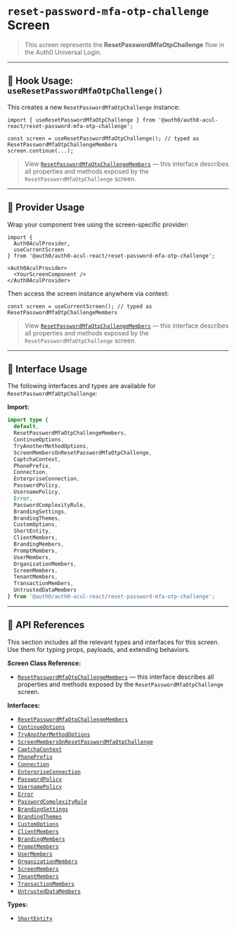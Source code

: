 # `reset-password-mfa-otp-challenge` Screen

> This screen represents the **ResetPasswordMfaOtpChallenge** flow in the Auth0 Universal Login.

---

## 🔹 Hook Usage: `useResetPasswordMfaOtpChallenge()`

This creates a new `ResetPasswordMfaOtpChallenge` instance:

```tsx
import { useResetPasswordMfaOtpChallenge } from '@auth0/auth0-acul-react/reset-password-mfa-otp-challenge';

const screen = useResetPasswordMfaOtpChallenge(); // typed as ResetPasswordMfaOtpChallengeMembers
screen.continue(...);
```

> View [`ResetPasswordMfaOtpChallengeMembers`](https://auth0.github.io/universal-login/interfaces/Classes.ResetPasswordMfaOtpChallengeMembers.html) — this interface describes all properties and methods exposed by the `ResetPasswordMfaOtpChallenge` screen.

---

## 🔹 Provider Usage

Wrap your component tree using the screen-specific provider:

```tsx
import {
  Auth0AculProvider,
  useCurrentScreen
} from '@auth0/auth0-acul-react/reset-password-mfa-otp-challenge';

<Auth0AculProvider>
  <YourScreenComponent />
</Auth0AculProvider>
```

Then access the screen instance anywhere via context:

```tsx
const screen = useCurrentScreen(); // typed as ResetPasswordMfaOtpChallengeMembers
```

> View [`ResetPasswordMfaOtpChallengeMembers`](https://auth0.github.io/universal-login/interfaces/Classes.ResetPasswordMfaOtpChallengeMembers.html) — this interface describes all properties and methods exposed by the `ResetPasswordMfaOtpChallenge` screen.

---

## 🔹 Interface Usage

The following interfaces and types are available for `ResetPasswordMfaOtpChallenge`:

**Import:**

```ts
import type {
  default,
  ResetPasswordMfaOtpChallengeMembers,
  ContinueOptions,
  TryAnotherMethodOptions,
  ScreenMembersOnResetPasswordMfaOtpChallenge,
  CaptchaContext,
  PhonePrefix,
  Connection,
  EnterpriseConnection,
  PasswordPolicy,
  UsernamePolicy,
  Error,
  PasswordComplexityRule,
  BrandingSettings,
  BrandingThemes,
  CustomOptions,
  ShortEntity,
  ClientMembers,
  BrandingMembers,
  PromptMembers,
  UserMembers,
  OrganizationMembers,
  ScreenMembers,
  TenantMembers,
  TransactionMembers,
  UntrustedDataMembers
} from '@auth0/auth0-acul-react/reset-password-mfa-otp-challenge';
```

---

## 🔸 API References

This section includes all the relevant types and interfaces for this screen. Use them for typing props, payloads, and extending behaviors.

**Screen Class Reference:**  
- [`ResetPasswordMfaOtpChallengeMembers`](https://auth0.github.io/universal-login/interfaces/Classes.ResetPasswordMfaOtpChallengeMembers.html) — this interface describes all properties and methods exposed by the `ResetPasswordMfaOtpChallenge` screen.

**Interfaces:**
- [`ResetPasswordMfaOtpChallengeMembers`](https://auth0.github.io/universal-login/interfaces/Classes.ResetPasswordMfaOtpChallengeMembers.html)
- [`ContinueOptions`](https://auth0.github.io/universal-login/interfaces/Classes.ContinueOptions.html)
- [`TryAnotherMethodOptions`](https://auth0.github.io/universal-login/interfaces/Classes.TryAnotherMethodOptions.html)
- [`ScreenMembersOnResetPasswordMfaOtpChallenge`](https://auth0.github.io/universal-login/interfaces/Classes.ScreenMembersOnResetPasswordMfaOtpChallenge.html)
- [`CaptchaContext`](https://auth0.github.io/universal-login/interfaces/Classes.CaptchaContext.html)
- [`PhonePrefix`](https://auth0.github.io/universal-login/interfaces/Classes.PhonePrefix.html)
- [`Connection`](https://auth0.github.io/universal-login/interfaces/Classes.Connection.html)
- [`EnterpriseConnection`](https://auth0.github.io/universal-login/interfaces/Classes.EnterpriseConnection.html)
- [`PasswordPolicy`](https://auth0.github.io/universal-login/interfaces/Classes.PasswordPolicy.html)
- [`UsernamePolicy`](https://auth0.github.io/universal-login/interfaces/Classes.UsernamePolicy.html)
- [`Error`](https://auth0.github.io/universal-login/interfaces/Classes.Error.html)
- [`PasswordComplexityRule`](https://auth0.github.io/universal-login/interfaces/Classes.PasswordComplexityRule.html)
- [`BrandingSettings`](https://auth0.github.io/universal-login/interfaces/Classes.BrandingSettings.html)
- [`BrandingThemes`](https://auth0.github.io/universal-login/interfaces/Classes.BrandingThemes.html)
- [`CustomOptions`](https://auth0.github.io/universal-login/interfaces/Classes.CustomOptions.html)
- [`ClientMembers`](https://auth0.github.io/universal-login/interfaces/Classes.ClientMembers.html)
- [`BrandingMembers`](https://auth0.github.io/universal-login/interfaces/Classes.BrandingMembers.html)
- [`PromptMembers`](https://auth0.github.io/universal-login/interfaces/Classes.PromptMembers.html)
- [`UserMembers`](https://auth0.github.io/universal-login/interfaces/Classes.UserMembers.html)
- [`OrganizationMembers`](https://auth0.github.io/universal-login/interfaces/Classes.OrganizationMembers.html)
- [`ScreenMembers`](https://auth0.github.io/universal-login/interfaces/Classes.ScreenMembers.html)
- [`TenantMembers`](https://auth0.github.io/universal-login/interfaces/Classes.TenantMembers.html)
- [`TransactionMembers`](https://auth0.github.io/universal-login/interfaces/Classes.TransactionMembers.html)
- [`UntrustedDataMembers`](https://auth0.github.io/universal-login/interfaces/Classes.UntrustedDataMembers.html)


**Types:**
- [`ShortEntity`](https://auth0.github.io/universal-login/types/Classes.ShortEntity.html)
